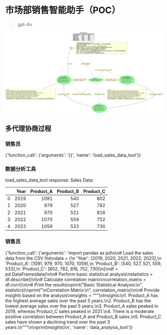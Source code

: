 # 市场部销售智能助手（POC）

> gpt-4o

![image-20240710141823753](../assets/marketing_analysis_assistant.png)

## 多代理协商过程

### 销售员

{'function_call': {'arguments': '{}', 'name': 'load_sales_data_tool'}}


### 数据分析工具

load_sales_data_tool response: Sales Data:

|    |   Year |   Product_A |   Product_B |   Product_C |
|---:|-------:|------------:|------------:|------------:|
|  0 |   2019 |        1091 |         540 |         802 |
|  1 |   2020 |         979 |         527 |         782 |
|  2 |   2021 |         970 |         521 |         816 |
|  3 |   2022 |        1070 |         559 |         752 |
|  4 |   2023 |        1059 |         533 |         730 |

### 销售员

{'function_call': {'arguments': 'import pandas as pd\n\n# Load the sales data from the CSV file\ndata = {\n    \'Year\': [2019, 2020, 2021, 2022, 2023],\n    \'Product_A\': [1091, 979, 970, 1070, 1059],\n    \'Product_B\': [540, 527, 521, 559, 533],\n    \'Product_C\': [802, 782, 816, 752, 730]\n}\ndf = pd.DataFrame(data)\n\n# Perform basic statistical analysis\nstatistics = df.describe()\n\n# Calculate correlation matrix\ncorrelation_matrix = df.corr()\n\n# Print the results\nprint("Basic Statistical Analysis:\\n", statistics)\nprint("\\nCorrelation Matrix:\\n", correlation_matrix)\n\n# Provide insights based on the analysis\ninsights = """\nInsights:\n1. Product_A has the highest average sales over the past 5 years.\n2. Product_B has the lowest average sales over the past 5 years.\n3. Product_A sales peaked in 2019, whereas Product_C sales peaked in 2021.\n4. There is a moderate positive correlation between Product_A and Product_B sales.\n5. Product_C sales have shown a declining trend over the past 3 years.\n"""\n\nprint(insights)\n', 'name': 'data_analysis_tool'}}


